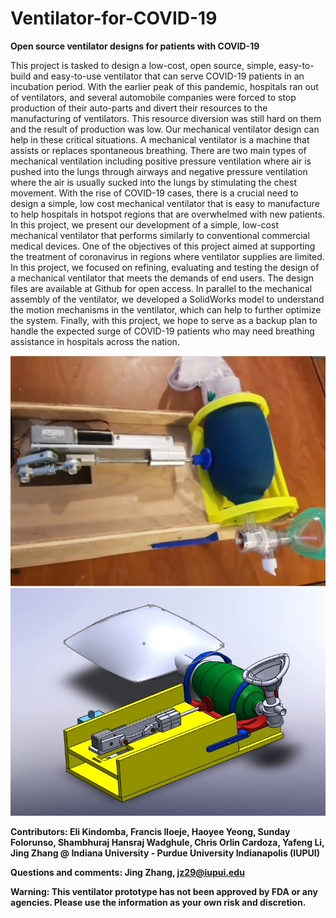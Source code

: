 # Ventilator-for-COVID-19

**Open source ventilator designs for patients with COVID-19**

This project is tasked to design a low-cost, open source, simple, easy-to-build and easy-to-use ventilator that can serve COVID-19 patients in an incubation period. With the earlier peak of this pandemic, hospitals ran out of ventilators, and several automobile companies were forced to stop production of their auto-parts and divert their resources to the manufacturing of ventilators. This resource diversion was still hard on them and the result of production was low. Our mechanical ventilator design can help in these critical situations.
A mechanical ventilator is a machine that assists or replaces spontaneous breathing. There are two main types of mechanical ventilation including positive pressure ventilation where air is pushed into the lungs through airways and negative pressure ventilation where the air is usually sucked into the lungs by stimulating the chest movement. With the rise of COVID-19 cases, there is a crucial need to design a simple, low cost mechanical ventilator that is easy to manufacture to help hospitals in hotspot regions that are overwhelmed with new patients. In this project, we present our development of a simple, low-cost mechanical ventilator that performs similarly to conventional commercial medical devices. One of the objectives of this project aimed at supporting the treatment of coronavirus in regions where ventilator supplies are limited. In this project, we focused on refining, evaluating and testing the design of a mechanical ventilator that meets the demands of end users. The design files are available at Github for open access. In parallel to the mechanical assembly of the ventilator, we developed a SolidWorks model to understand the motion mechanisms in the ventilator, which can help to further optimize the system. Finally, with this project, we hope to serve as a backup plan to handle the expected surge of COVID-19 patients who may need breathing assistance in hospitals across the nation.

![Image of Ventilator](https://github.com/jzhang73/Ventilator-for-COVID-19/blob/master/Ventilator_anmimations_photos/ventilator_assembly.jpg)
![Image of Ventilator CAD](https://github.com/jzhang73/Ventilator-for-COVID-19/blob/master/Ventilator%20CAD%20files/Capture1.JPG)

**Contributors: Eli Kindomba, Francis Iloeje, Haoyee Yeong, Sunday Folorunso, Shambhuraj Hansraj Wadghule, Chris Orlin Cardoza,  Yafeng Li, Jing Zhang @ Indiana University - Purdue University Indianapolis (IUPUI)**

**Questions and comments: Jing Zhang, jz29@iupui.edu**

**Warning: This ventilator prototype has not been approved by FDA or any agencies. Please use the information as your own risk and discretion.**
